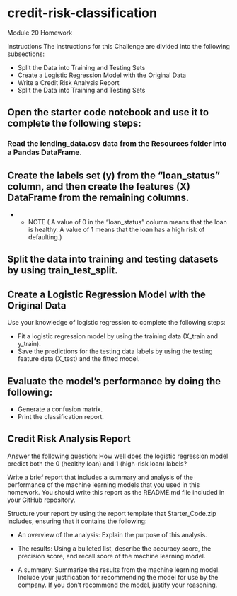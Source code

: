 # credit-risk-classification
Module 20 Homework


Instructions
The instructions for this Challenge are divided into the following subsections:

* Split the Data into Training and Testing Sets
* Create a Logistic Regression Model with the Original Data
* Write a Credit Risk Analysis Report
* Split the Data into Training and Testing Sets

## Open the starter code notebook and use it to complete the following steps:
 ### Read the lending_data.csv data from the Resources folder into a Pandas DataFrame.

## Create the labels set (y) from the “loan_status” column, and then create the features (X) DataFrame from the remaining columns.

* * NOTE
( A value of 0 in the “loan_status” column means that the loan is healthy. A value of 1 means that the loan has a high risk of defaulting.)

## Split the data into training and testing datasets by using train_test_split.

## Create a Logistic Regression Model with the Original Data
   Use your knowledge of logistic regression to complete the following steps:

  * Fit a logistic regression model by using the training data (X_train and y_train).
  * Save the predictions for the testing data labels by using the testing feature data (X_test) and the fitted model.

## Evaluate the model’s performance by doing the following:
  * Generate a confusion matrix.
  * Print the classification report.


## Credit Risk Analysis Report
Answer the following question: How well does the logistic regression model predict both the 0 (healthy loan) and 1 (high-risk loan) labels?

Write a brief report that includes a summary and analysis of the performance of the machine learning models that you used in this homework. You should write this report as the README.md file included in your GitHub repository.

 Structure your report by using the report template that Starter_Code.zip includes, ensuring that it contains the following:

  * An overview of the analysis: Explain the purpose of this analysis.

  * The results: Using a bulleted list, describe the accuracy score, the precision score, and recall score of the machine learning model.

  * A summary: Summarize the results from the machine learning model. Include your justification for recommending the model for use by the company. If you don’t recommend the model, justify your reasoning.
